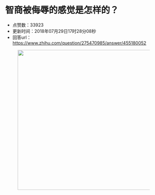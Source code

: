 # 智商被侮辱的感觉是怎样的？
- 点赞数：33923
- 更新时间：2018年07月29日17时28分08秒
- 回答url：https://www.zhihu.com/question/275470985/answer/455180052
<body>
 <figure>
  <img data-rawwidth="450" data-rawheight="757" src="https://pic1.zhimg.com/50/v2-5f8b53373e6b237d426b48e35291353a_720w.jpg?source=1940ef5c" data-original-token="v2-5f8b53373e6b237d426b48e35291353a" class="origin_image zh-lightbox-thumb" width="450" data-original="https://pic1.zhimg.com/v2-5f8b53373e6b237d426b48e35291353a_r.jpg?source=1940ef5c">
 </figure>
</body>